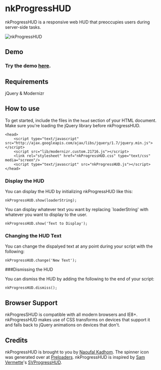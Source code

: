 nkProgressHUD
=============

nkProgressHUD is a responsive web HUD that preoccupies users during server-side tasks.

![nkProgressHUD](http://naoufal.com/projects/nkprogresshud/screens/responsive-view.png)

Demo
----------
### Try the demo [here](http://naoufal.com/projects/nkprogresshud/).

Requirements
----------
jQuery & Modernizr

How to use
----------

To get started, include the files in the `head` section of your HTML document.  Make sure you're loading the jQuery library before nkProgressHUD.

    <head>
        <script type="text/javascript" src="http://ajax.googleapis.com/ajax/libs/jquery/1.7/jquery.min.js"></script>
        <script src="lib/modernizr.custom.21716.js"></script>   
        <link rel="stylesheet" href="nkProgressHUD.css" type="text/css" media="screen"/>
        <script type="text/javascript" src="nkProgressHUD.js"></script>
    </head>

### Display the HUD

You can display the HUD by initializing nkProgressHUD like this:

    nkProgressHUD.show(loaderString);

You can display whatever text you want by replacing `loaderString' with whatever you want to display to the user.

    nkProgressHUD.show('Text to Display');

### Changing the HUD Text

You can change the dispalyed text at any point during your script with the following:

    nkProgressHUD.change('New Text');

###Dismissing the HUD

You can dismiss the HUD by adding the following to the end of your script:

    nkProgressHUD.dismiss();

## Browser Support

nkProgresSHUD is compatible with all modern browsers and IE8+. nkProgressHUD makes use of CSS transforms on devices that support it and falls back to jQuery animations on devices that don't.

## Credits

nkProgressHUD is brought to you by [Naoufal Kadhom](https://twitter.com/naoufal). The spinner icon was generated over at [Preloaders](http://preloaders.net/). nkProgressHUD is inspired by [Sam Vermette](http://samvermette.com)'s [SVProgressHUD](https://github.com/samvermette/SVProgressHUD).
